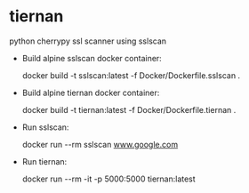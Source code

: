 # tiernan
python cherrypy ssl scanner using sslscan

- Build alpine sslscan docker container:

  docker build -t sslscan:latest -f Docker/Dockerfile.sslscan .
- Build alpine tiernan docker container:

  docker build -t tiernan:latest -f Docker/Dockerfile.tiernan .
  
- Run sslscan:

  docker run --rm sslscan www.google.com
  
- Run tiernan:

  docker run --rm -it -p 5000:5000 tiernan:latest
  
